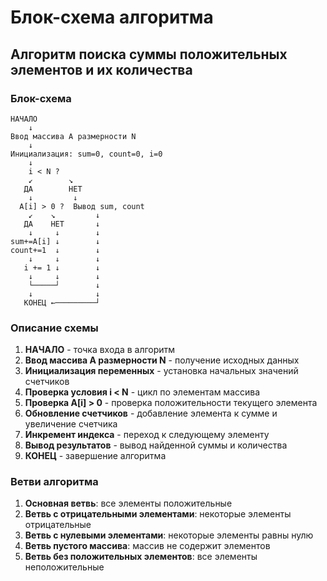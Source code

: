 # Блок-схема алгоритма

## Алгоритм поиска суммы положительных элементов и их количества

### Блок-схема

```
НАЧАЛО
    ↓
Ввод массива A размерности N
    ↓
Инициализация: sum=0, count=0, i=0
    ↓
    i < N ?
    ↙        ↘
   ДА        НЕТ
    ↓         ↓
  A[i] > 0 ?  Вывод sum, count
    ↙    ↘         ↓
   ДА    НЕТ       ↓
    ↓     ↓        ↓
sum+=A[i] ↓        ↓
count+=1  ↓        ↓
    ↓     ↓        ↓
   i += 1 ↓        ↓
    ↓     ↓        ↓
    └─────┘        ↓
    ↓              ↓
   КОНЕЦ ←─────────┘
```

### Описание схемы

1. **НАЧАЛО** - точка входа в алгоритм
2. **Ввод массива A размерности N** - получение исходных данных
3. **Инициализация переменных** - установка начальных значений счетчиков
4. **Проверка условия i < N** - цикл по элементам массива
5. **Проверка A[i] > 0** - проверка положительности текущего элемента
6. **Обновление счетчиков** - добавление элемента к сумме и увеличение счетчика
7. **Инкремент индекса** - переход к следующему элементу
8. **Вывод результатов** - вывод найденной суммы и количества
9. **КОНЕЦ** - завершение алгоритма

### Ветви алгоритма

1. **Основная ветвь**: все элементы положительные
2. **Ветвь с отрицательными элементами**: некоторые элементы отрицательные
3. **Ветвь с нулевыми элементами**: некоторые элементы равны нулю
4. **Ветвь пустого массива**: массив не содержит элементов
5. **Ветвь без положительных элементов**: все элементы неположительные 